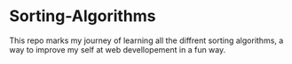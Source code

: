 # Sorting-Algorithms
This repo marks my journey of learning all the diffrent sorting algorithms, a way to improve my self at web devellopement in a fun way.
